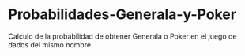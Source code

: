 # Probabilidades-Generala-y-Poker
Calculo de la probabilidad de obtener Generala o Poker en el juego de dados del mismo nombre
